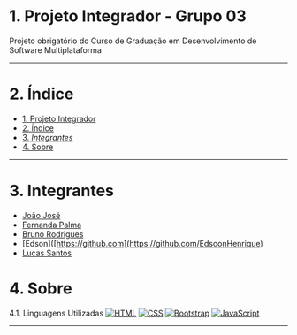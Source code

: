 # 1. Projeto Integrador - Grupo 03
Projeto obrigatório do Curso de Graduação em Desenvolvimento de Software Multiplataforma

---
# 2. Índice

- [1. Projeto Integrador](#1-projeto-integrador)
- [2. Índice](#2-índice)
- [3. _Integrantes_](#3-integrantes)
- [4. Sobre](#4-sobre)

---

# 3. Integrantes
 - [João José](https://github.com)
 - [Fernanda Palma](https://github.com)
 - [Bruno Rodrigues](https://github.com)
 - [Edson]([https://github.com](https://github.com/EdsoonHenrique)
 - [Lucas Santos](https://github.com)

# 4. Sobre

4.1. Linguagens Utilizadas
[![HTML](https://img.shields.io/badge/HTML-%23E34F26.svg?logo=html5&logoColor=white)](#)
[![CSS](https://img.shields.io/badge/CSS-1572B6?logo=css3&logoColor=fff)](#)
[![Bootstrap](https://img.shields.io/badge/Bootstrap-7952B3?logo=bootstrap&logoColor=fff)](#)
[![JavaScript](https://img.shields.io/badge/JavaScript-F7DF1E?logo=javascript&logoColor=000)](#)
>
---
